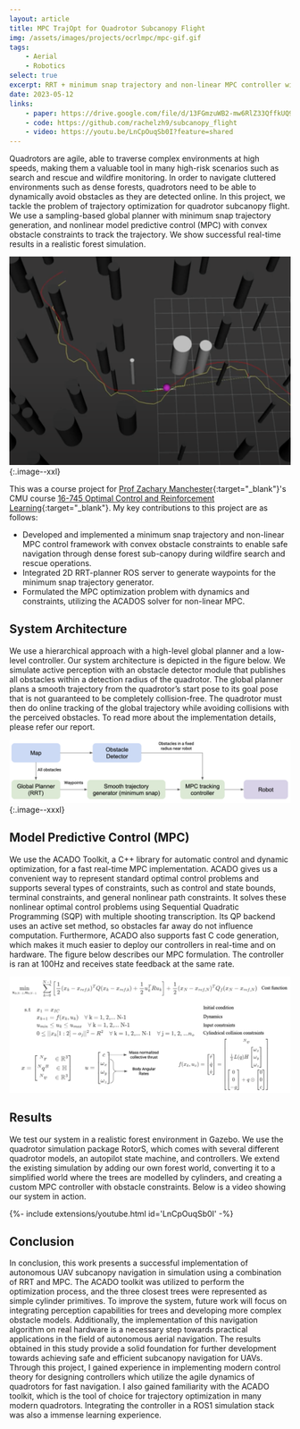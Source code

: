 ```yaml
---
layout: article
title: MPC TrajOpt for Quadrotor Subcanopy Flight
img: /assets/images/projects/ocrlmpc/mpc-gif.gif
tags: 
    - Aerial
    - Robotics
select: true
excerpt: RRT + minimum snap trajectory and non-linear MPC controller with convex obstacle constraints for fast flight in forest subcanopy.
date: 2023-05-12
links:
    - paper: https://drive.google.com/file/d/13FGmzuWB2-mw6RlZ33QffkUQ9JCNJFb0/view?usp=share_link
    - code: https://github.com/rachelzh9/subcanopy_flight
    - video: https://youtu.be/LnCpOuqSb0I?feature=shared
---
```


Quadrotors are agile, able to traverse complex environments at high speeds, making them a valuable tool in many high-risk scenarios such as search and rescue and wildfire monitoring. In order to navigate cluttered environments such as dense forests, quadrotors need to be able to dynamically avoid obstacles as they are detected online. In this project, we tackle the problem of trajectory optimization for quadrotor subcanopy flight. We use a sampling-based global planner with minimum snap trajectory generation, and nonlinear model predictive control (MPC) with convex obstacle constraints to track the trajectory. We show successful real-time results in a realistic forest simulation. 

![MPC trajectory through forest](/assets/images/projects/ocrlmpc/quadrotor_forest_sim.png?style=centerme){:.image--xxl}

This was a course project for [Prof Zachary Manchester](https://www.ri.cmu.edu/ri-faculty/zachary-manchester/){:target="\_blank"}'s CMU course [16-745 Optimal Control and Reinforcement Learning](https://github.com/Optimal-Control-16-745/){:target="\_blank"}. My key contributions to this project are as follows:
- Developed and implemented a minimum snap trajectory and non-linear MPC control framework with convex obstacle constraints to enable safe navigation through dense forest sub-canopy during wildfire search and rescue operations.
- Integrated 2D RRT-planner ROS server to generate waypoints for the minimum snap trajectory generator.
- Formulated the MPC optimization problem with dynamics and constraints, utilizing the ACADOS solver for non-linear MPC. 

## System Architecture
We use a hierarchical approach with a high-level global planner and a low-level controller. Our system architecture is depicted in the figure below. We simulate active perception with an obstacle detector module that publishes all obstacles within a detection radius of the quadrotor. The global planner plans a smooth trajectory from the quadrotor’s start pose to its goal pose that is not guaranteed to be completely collision-free. The quadrotor must then do online tracking of the global trajectory while avoiding collisions with the perceived obstacles. To read more about the implementation details, please refer our report.

![System architecture](/assets/images/projects/ocrlmpc/system-architecture.png?style=centerme){:.image--xxxl}

## Model Predictive Control (MPC)
We use the ACADO Toolkit, a C++ library for automatic control and dynamic optimization, for a fast real-time MPC implementation. ACADO gives us a convenient way to represent standard optimal control problems and supports several types of constraints, such as control and state bounds, terminal constraints, and general nonlinear path constraints. It solves these nonlinear optimal control problems using Sequential Quadratic Programming (SQP) with multiple shooting transcription. Its QP backend uses an active set method, so obstacles far away do not influence computation. Furthermore, ACADO also supports fast C code generation, which makes it much easier to deploy our controllers in real-time and on hardware. The figure below describes our MPC formulation. The controller is ran at 100Hz and receives state feedback at the same rate. 

![MPC formulation](/assets/images/projects/ocrlmpc/mpc-formulation.png?style=centerme)

## Results
We test our system in a realistic forest environment in Gazebo. We use the quadrotor simulation package RotorS, which comes with several different quadrotor models, an autopilot state machine, and controllers. We extend the existing simulation by adding our own forest world, converting it to a simplified world where the trees are modelled by cylinders, and creating a custom MPC controller with obstacle constraints. Below is a video showing our system in action.

<div>{%- include extensions/youtube.html id='LnCpOuqSb0I' -%}</div>

## Conclusion
In conclusion, this work presents a successful implementation of autonomous UAV subcanopy navigation in simulation using a combination of RRT and MPC. The ACADO toolkit was utilized to perform the optimization process, and the three closest trees were represented as simple cylinder primitives. To improve the system, future work will focus on integrating perception capabilities for trees and developing more complex obstacle models. Additionally, the implementation of this navigation algorithm on real hardware is a necessary step towards practical applications in the field of autonomous aerial navigation. The results obtained in this study provide a solid foundation for further development towards achieving safe and efficient subcanopy navigation for UAVs. Through this project, I gained experience in implementing modern control theory for designing controllers which utilize the agile dynamics of quadrotors for fast navigation. I also gained familiarity with the ACADO toolkit, which is the tool of choice for trajectory optimization in many modern quadrotors. Integrating the controller in a ROS1 simulation stack was also a immense learning experience. 
